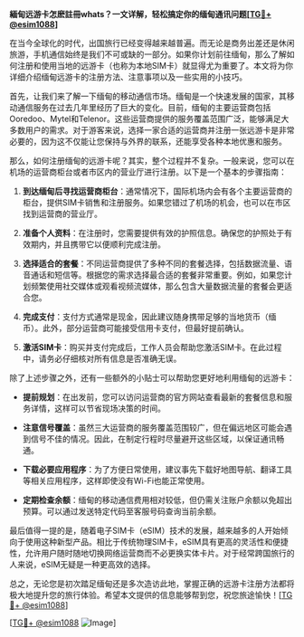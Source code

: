 **緬甸远游卡怎麽註冊whats？一文详解，轻松搞定你的缅甸通讯问题[[TG💪+ @esim1088](https://t.me/s/esim1088)]**

在当今全球化的时代，出国旅行已经变得越来越普遍。而无论是商务出差还是休闲旅游，手机通信始终是我们不可或缺的一部分。如果你计划前往缅甸，那么了解如何注册和使用当地的远游卡（也称为本地SIM卡）就显得尤为重要了。本文将为你详细介绍缅甸远游卡的注册方法、注意事项以及一些实用的小技巧。

首先，让我们来了解一下缅甸的移动通信市场。缅甸是一个快速发展的国家，其移动通信服务在过去几年里经历了巨大的变化。目前，缅甸的主要运营商包括Ooredoo、Mytel和Telenor。这些运营商提供的服务覆盖范围广泛，能够满足大多数用户的需求。对于游客来说，选择一家合适的运营商并注册一张远游卡是非常必要的，因为这不仅能让您保持与外界的联系，还能享受各种本地优惠和服务。

那么，如何注册缅甸的远游卡呢？其实，整个过程并不复杂。一般来说，您可以在机场的运营商柜台或者市区内的营业厅进行注册。以下是一个基本的步骤指南：

1. **到达缅甸后寻找运营商柜台**：通常情况下，国际机场内会有各个主要运营商的柜台，提供SIM卡销售和注册服务。如果您错过了机场的机会，也可以在市区找到运营商的营业厅。

2. **准备个人资料**：在注册时，您需要提供有效的护照信息。确保您的护照处于有效期内，并且携带它以便顺利完成注册。

3. **选择适合的套餐**：不同运营商提供了多种不同的套餐选择，包括数据流量、语音通话和短信等。根据您的需求选择最合适的套餐非常重要。例如，如果您计划频繁使用社交媒体或观看视频流媒体，那么包含大量数据流量的套餐会更适合您。

4. **完成支付**：支付方式通常是现金，因此建议随身携带足够的当地货币（缅币）。此外，部分运营商可能接受信用卡支付，但最好提前确认。

5. **激活SIM卡**：购买并支付完成后，工作人员会帮助您激活SIM卡。在此过程中，请务必仔细核对所有信息是否准确无误。

除了上述步骤之外，还有一些额外的小贴士可以帮助您更好地利用缅甸的远游卡：

- **提前规划**：在出发前，您可以访问运营商的官方网站查看最新的套餐信息和服务详情，这样可以节省现场决策的时间。
  
- **注意信号覆盖**：虽然三大运营商的服务覆盖范围较广，但在偏远地区可能会遇到信号不佳的情况。因此，在制定行程时尽量避开这些区域，以保证通讯畅通。

- **下载必要应用程序**：为了方便日常使用，建议事先下载好地图导航、翻译工具等相关应用程序，这样即使没有Wi-Fi也能正常使用。

- **定期检查余额**：缅甸的移动通信费用相对较低，但仍需关注账户余额以免超出预算。可以通过发送特定代码至客服号码查询当前余额。

最后值得一提的是，随着电子SIM卡（eSIM）技术的发展，越来越多的人开始倾向于使用这种新型产品。相比于传统物理SIM卡，eSIM具有更高的灵活性和便捷性，允许用户随时随地切换网络运营商而不必更换实体卡片。对于经常跨国旅行的人来说，eSIM无疑是一种更高效的选择。

总之，无论您是初次踏足缅甸还是多次造访此地，掌握正确的远游卡注册方法都将极大地提升您的旅行体验。希望本文提供的信息能够帮到您，祝您旅途愉快！[[TG💪+ @esim1088](https://t.me/s/esim1088)]

[[TG💪+ @esim1088](https://t.me/s/esim1088) ![Image](https://i.postimg.cc/4NQfJmqS/Snipaste-2025-05-13-00-14-12.png)]